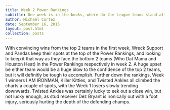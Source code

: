 ```yaml
---
title: Week 2 Power Rankings
subtitle: One week is in the books, where do the league teams stand after the initial showdown?
author: Michael Cortez
date: September 16, 2015
layout: post.html
collection: posts
---
```

With convincing wins from the top 2 teams in the first week, Wreck Support and Pandas keep their spots at the top of the Power Rankings, and looking to keep it that way as they face the bottom 2 teams (Who Dat Mama and Houston Heat) in the Power Rankings respectively in week 2. A huge upset be either team would be a huge blow to the confidence of the top 2 teams, but it will definitly be tough to accomplish. Further down the rankings, Week 1 winners I AM IRONMAN, Killer Kitties, and Twisted Ankles all climbed the charts a couple of spots, with the Week 1 losers slowly trending downwards. Twisted Ankles was certainly lucky to eek out a close win, but not lucky enough, as stud receiver Dez Bryant is ironically out with a foot injury, seriously hurting the depth of the defending champs.
